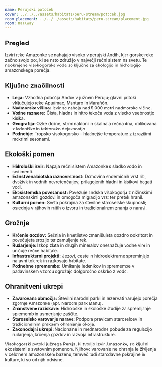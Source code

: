```yaml
---
name: Perujski potoček
cover: ../../../assets/habitats/peru-stream/potocek.jpg
room_placement: ../../../assets/habitats/peru-stream/placement.jpg
room: hallway
---
```

## Pregled
Izviri reke Amazonke se nahajajo visoko v perujski Andih, kjer gorske reke začno svojo pot, ki se nato združijo v največji rečni sistem na svetu. Te neokrnjene visokogorske vode so ključne za ekologijo in hidrologijo amazonskega porečja.

## Ključne značilnosti
- **Lega:** Vzhodna pobočja Andov v južnem Peruju; glavni pritoki vključujejo reke Apurímac, Mantaro in Marañón.
- **Nadmorska višina:** Izvir se nahaja nad 5.000 metri nadmorske višine.
- **Vodne razmere:** Čista, hladna in hitro tekoča voda z visoko vsebnostjo kisika.
- **Geografija:** Ozke doline, strmi nakloni in skalnata rečna dna, oblikovana z ledeniško in tektonsko dejavnostjo.
- **Podnebje:** Tropsko visokogorsko – hladnejše temperature z izrazitimi mokrimi sezonami.

## Ekološki pomen
- **Hidrološki izvir:** Napaja rečni sistem Amazonke s sladko vodo in sedimenti.
- **Edinstvena biotska raznovrstnost:** Domovina endemičnih vrst rib, dvoživk in vodnih nevretenčarjev, prilagojenih hladni in kisikovi bogati vodi.
- **Ekosistemska povezanost:** Povezuje andska visokogorja z nižinskimi amazonskimi gozdovi in omogoča migracijo vrst ter pretok hranil.
- **Kulturni pomen:** Sveta pokrajina za številne staroselske skupnosti; osrednja v njihovih mitih o izvoru in tradicionalnem znanju o naravi.

## Grožnje
- **Krčenje gozdov:** Sečnja in kmetijstvo zmanjšujeta gozdno pokritost in povečujeta erozijo ter zamuljenje rek.
- **Rudarjenje:** Izkop zlata in drugih mineralov onesnažuje vodne vire in uničuje rečne habitate.
- **Infrastrukturni projekti:** Jezovi, ceste in hidroelektrarne spreminjajo naravni tok rek in razkosajo habitate.
- **Podnebne spremembe:** Umikanje ledenikov in spremembe v padavinskem vzorcu ogrožajo dolgoročno oskrbo z vodo.

## Ohranitveni ukrepi
- **Zavarovana območja:** Številni narodni parki in rezervati varujejo porečja zgornje Amazonke (npr. Narodni park Manu).
- **Znanstvene raziskave:** Hidrološke in ekološke študije za spremljanje sprememb in usmerjanje zaščite.
- **Staroselsko varovanje narave:** Podpora pravicam staroselcev in tradicionalnim praksam ohranjanja okolja.
- **Zakonodajni ukrepi:** Nacionalne in mednarodne pobude za regulacijo rudarjenja, krčenja gozdov in razvoja infrastrukture.

Visokogorski potoki južnega Peruja, ki tvorijo izvir Amazonke, so ključni ekosistemi s svetovnim pomenom. Njihovo varovanje ne ohranja le življenja v celotnem amazonskem bazenu, temveč tudi starodavne pokrajine in kulture, ki so od njih odvisne.

